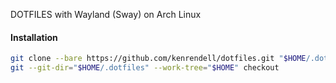 DOTFILES with Wayland (Sway) on Arch Linux

#### Installation
``` sh
git clone --bare https://github.com/kenrendell/dotfiles.git "$HOME/.dotfiles"
git --git-dir="$HOME/.dotfiles" --work-tree="$HOME" checkout
```
